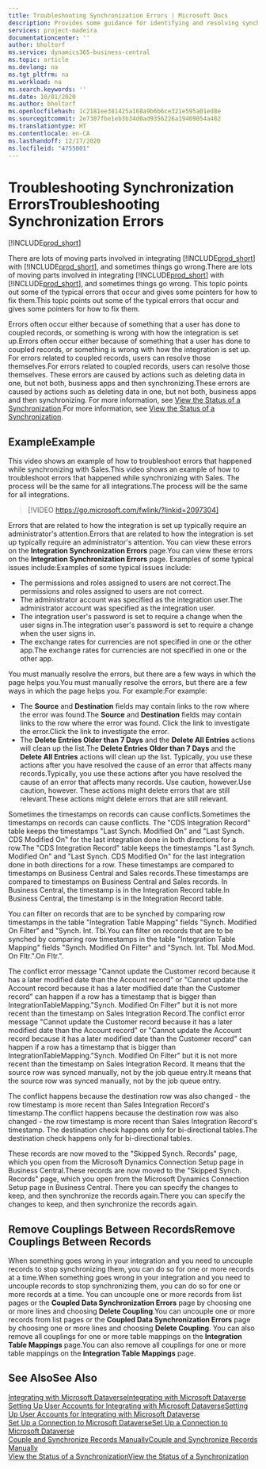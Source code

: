 ```yaml
---
title: Troubleshooting Synchronization Errors | Microsoft Docs
description: Provides some guidance for identifying and resolving synchronization errors.
services: project-madeira
documentationcenter: ''
author: bholtorf
ms.service: dynamics365-business-central
ms.topic: article
ms.devlang: na
ms.tgt_pltfrm: na
ms.workload: na
ms.search.keywords: ''
ms.date: 10/01/2020
ms.author: bholtorf
ms.openlocfilehash: 1c2181ee381425a168a9b6b6ce321e595a01ed8e
ms.sourcegitcommit: 2e7307fbe1eb3b34d0ad9356226a19409054a402
ms.translationtype: HT
ms.contentlocale: en-CA
ms.lasthandoff: 12/17/2020
ms.locfileid: "4755001"
---
```

# <a name="troubleshooting-synchronization-errors"></a><span data-ttu-id="a784a-103">Troubleshooting Synchronization Errors</span><span class="sxs-lookup"><span data-stu-id="a784a-103">Troubleshooting Synchronization Errors</span></span>
[!INCLUDE[prod_short](includes/cc_data_platform_banner.md)]

<span data-ttu-id="a784a-104">There are lots of moving parts involved in integrating [!INCLUDE[prod_short](includes/prod_short.md)] with [!INCLUDE[prod_short](includes/cds_long_md.md)], and sometimes things go wrong.</span><span class="sxs-lookup"><span data-stu-id="a784a-104">There are lots of moving parts involved in integrating [!INCLUDE[prod_short](includes/prod_short.md)] with [!INCLUDE[prod_short](includes/cds_long_md.md)], and sometimes things go wrong.</span></span> <span data-ttu-id="a784a-105">This topic points out some of the typical errors that occur and gives some pointers for how to fix them.</span><span class="sxs-lookup"><span data-stu-id="a784a-105">This topic points out some of the typical errors that occur and gives some pointers for how to fix them.</span></span>

<span data-ttu-id="a784a-106">Errors often occur either because of something that a user has done to coupled records, or something is wrong with how the integration is set up.</span><span class="sxs-lookup"><span data-stu-id="a784a-106">Errors often occur either because of something that a user has done to coupled records, or something is wrong with how the integration is set up.</span></span> <span data-ttu-id="a784a-107">For errors related to coupled records, users can resolve those themselves.</span><span class="sxs-lookup"><span data-stu-id="a784a-107">For errors related to coupled records, users can resolve those themselves.</span></span> <span data-ttu-id="a784a-108">These errors are caused by actions such as deleting data in one, but not both, business apps and then synchronizing.</span><span class="sxs-lookup"><span data-stu-id="a784a-108">These errors are caused by actions such as deleting data in one, but not both, business apps and then synchronizing.</span></span> <span data-ttu-id="a784a-109">For more information, see [View the Status of a Synchronization](admin-how-to-view-synchronization-status.md).</span><span class="sxs-lookup"><span data-stu-id="a784a-109">For more information, see [View the Status of a Synchronization](admin-how-to-view-synchronization-status.md).</span></span>

## <a name="example"></a><span data-ttu-id="a784a-110">Example</span><span class="sxs-lookup"><span data-stu-id="a784a-110">Example</span></span>
<span data-ttu-id="a784a-111">This video shows an example of how to troubleshoot errors that happened while synchronizing with Sales.</span><span class="sxs-lookup"><span data-stu-id="a784a-111">This video shows an example of how to troubleshoot errors that happened while synchronizing with Sales.</span></span> <span data-ttu-id="a784a-112">The process will be the same for all integrations.</span><span class="sxs-lookup"><span data-stu-id="a784a-112">The process will be the same for all integrations.</span></span> 

> [!VIDEO https://go.microsoft.com/fwlink/?linkid=2097304]

<span data-ttu-id="a784a-113">Errors that are related to how the integration is set up typically require an administrator's attention.</span><span class="sxs-lookup"><span data-stu-id="a784a-113">Errors that are related to how the integration is set up typically require an administrator's attention.</span></span> <span data-ttu-id="a784a-114">You can view these errors on the **Integration Synchronization Errors** page.</span><span class="sxs-lookup"><span data-stu-id="a784a-114">You can view these errors on the **Integration Synchronization Errors** page.</span></span> <span data-ttu-id="a784a-115">Examples of some typical issues include:</span><span class="sxs-lookup"><span data-stu-id="a784a-115">Examples of some typical issues include:</span></span>  
  
* <span data-ttu-id="a784a-116">The permissions and roles assigned to users are not correct.</span><span class="sxs-lookup"><span data-stu-id="a784a-116">The permissions and roles assigned to users are not correct.</span></span>  
* <span data-ttu-id="a784a-117">The administrator account was specified as the integration user.</span><span class="sxs-lookup"><span data-stu-id="a784a-117">The administrator account was specified as the integration user.</span></span>  
* <span data-ttu-id="a784a-118">The integration user's password is set to require a change when the user signs in.</span><span class="sxs-lookup"><span data-stu-id="a784a-118">The integration user's password is set to require a change when the user signs in.</span></span>  
* <span data-ttu-id="a784a-119">The exchange rates for currencies are not specified in one or the other app.</span><span class="sxs-lookup"><span data-stu-id="a784a-119">The exchange rates for currencies are not specified in one or the other app.</span></span>  
  
<span data-ttu-id="a784a-120">You must manually resolve the errors, but there are a few ways in which the page helps you.</span><span class="sxs-lookup"><span data-stu-id="a784a-120">You must manually resolve the errors, but there are a few ways in which the page helps you.</span></span> <span data-ttu-id="a784a-121">For example:</span><span class="sxs-lookup"><span data-stu-id="a784a-121">For example:</span></span>  

* <span data-ttu-id="a784a-122">The **Source** and **Destination** fields may contain links to the row where the error was found.</span><span class="sxs-lookup"><span data-stu-id="a784a-122">The **Source** and **Destination** fields may contain links to the row where the error was found.</span></span> <span data-ttu-id="a784a-123">Click the link to investigate the error.</span><span class="sxs-lookup"><span data-stu-id="a784a-123">Click the link to investigate the error.</span></span>  
* <span data-ttu-id="a784a-124">The **Delete Entries Older than 7 Days** and the **Delete All Entries** actions will clean up the list.</span><span class="sxs-lookup"><span data-stu-id="a784a-124">The **Delete Entries Older than 7 Days** and the **Delete All Entries** actions will clean up the list.</span></span> <span data-ttu-id="a784a-125">Typically, you use these actions after you have resolved the cause of an error that affects many records.</span><span class="sxs-lookup"><span data-stu-id="a784a-125">Typically, you use these actions after you have resolved the cause of an error that affects many records.</span></span> <span data-ttu-id="a784a-126">Use caution, however.</span><span class="sxs-lookup"><span data-stu-id="a784a-126">Use caution, however.</span></span> <span data-ttu-id="a784a-127">These actions might delete errors that are still relevant.</span><span class="sxs-lookup"><span data-stu-id="a784a-127">These actions might delete errors that are still relevant.</span></span>

<span data-ttu-id="a784a-128">Sometimes the timestamps on records can cause conflicts.</span><span class="sxs-lookup"><span data-stu-id="a784a-128">Sometimes the timestamps on records can cause conflicts.</span></span> <span data-ttu-id="a784a-129">The "CDS Integration Record" table keeps the timestamps "Last Synch. Modified On" and "Last Synch. CDS Modified On" for the last integration done in both directions for a row.</span><span class="sxs-lookup"><span data-stu-id="a784a-129">The "CDS Integration Record" table keeps the timestamps "Last Synch. Modified On" and "Last Synch. CDS Modified On" for the last integration done in both directions for a row.</span></span> <span data-ttu-id="a784a-130">These timestamps are compared to timestamps on Business Central and Sales records.</span><span class="sxs-lookup"><span data-stu-id="a784a-130">These timestamps are compared to timestamps on Business Central and Sales records.</span></span> <span data-ttu-id="a784a-131">In Business Central, the timestamp is in the Integration Record table.</span><span class="sxs-lookup"><span data-stu-id="a784a-131">In Business Central, the timestamp is in the Integration Record table.</span></span>

<span data-ttu-id="a784a-132">You can filter on records that are to be synched by comparing row timestamps in the table "Integration Table Mapping" fields "Synch. Modified On Filter" and "Synch. Int. Tbl.</span><span class="sxs-lookup"><span data-stu-id="a784a-132">You can filter on records that are to be synched by comparing row timestamps in the table "Integration Table Mapping" fields "Synch. Modified On Filter" and "Synch. Int. Tbl.</span></span> <span data-ttu-id="a784a-133">Mod.</span><span class="sxs-lookup"><span data-stu-id="a784a-133">Mod.</span></span> <span data-ttu-id="a784a-134">On Fltr.".</span><span class="sxs-lookup"><span data-stu-id="a784a-134">On Fltr.".</span></span>

<span data-ttu-id="a784a-135">The conflict error message "Cannot update the Customer record because it has a later modified date than the Account record" or "Cannot update the Account record because it has a later modified date than the Customer record" can happen if a row has a timestamp that is bigger than IntegrationTableMapping."Synch. Modified On Filter" but it is not more recent than the timestamp on Sales Integration Record.</span><span class="sxs-lookup"><span data-stu-id="a784a-135">The conflict error message "Cannot update the Customer record because it has a later modified date than the Account record" or "Cannot update the Account record because it has a later modified date than the Customer record" can happen if a row has a timestamp that is bigger than IntegrationTableMapping."Synch. Modified On Filter" but it is not more recent than the timestamp on Sales Integration Record.</span></span> <span data-ttu-id="a784a-136">It means that the source row was synced manually, not by the job queue entry.</span><span class="sxs-lookup"><span data-stu-id="a784a-136">It means that the source row was synced manually, not by the job queue entry.</span></span> 

<span data-ttu-id="a784a-137">The conflict happens because the destination row was also changed  - the row timestamp is more recent than Sales Integration Record's timestamp.</span><span class="sxs-lookup"><span data-stu-id="a784a-137">The conflict happens because the destination row was also changed  - the row timestamp is more recent than Sales Integration Record's timestamp.</span></span> <span data-ttu-id="a784a-138">The destination check happens only for bi-directional tables.</span><span class="sxs-lookup"><span data-stu-id="a784a-138">The destination check happens only for bi-directional tables.</span></span> 

<span data-ttu-id="a784a-139">These records are now moved to the "Skipped Synch. Records" page, which you open from the Microsoft Dynamics Connection Setup page in Business Central.</span><span class="sxs-lookup"><span data-stu-id="a784a-139">These records are now moved to the "Skipped Synch. Records" page, which you open from the Microsoft Dynamics Connection Setup page in Business Central.</span></span> <span data-ttu-id="a784a-140">There you can specify the changes to keep, and then synchronize the records again.</span><span class="sxs-lookup"><span data-stu-id="a784a-140">There you can specify the changes to keep, and then synchronize the records again.</span></span>

## <a name="remove-couplings-between-records"></a><span data-ttu-id="a784a-141">Remove Couplings Between Records</span><span class="sxs-lookup"><span data-stu-id="a784a-141">Remove Couplings Between Records</span></span>
<span data-ttu-id="a784a-142">When something goes wrong in your integration and you need to uncouple records to stop synchronizing them, you can do so for one or more records at a time.</span><span class="sxs-lookup"><span data-stu-id="a784a-142">When something goes wrong in your integration and you need to uncouple records to stop synchronizing them, you can do so for one or more records at a time.</span></span> <span data-ttu-id="a784a-143">You can uncouple one or more records from list pages or the **Coupled Data Synchronization Errors** page by choosing one or more lines and choosing **Delete Coupling**.</span><span class="sxs-lookup"><span data-stu-id="a784a-143">You can uncouple one or more records from list pages or the **Coupled Data Synchronization Errors** page by choosing one or more lines and choosing **Delete Coupling**.</span></span> <span data-ttu-id="a784a-144">You can also remove all couplings for one or more table mappings on the **Integration Table Mappings** page.</span><span class="sxs-lookup"><span data-stu-id="a784a-144">You can also remove all couplings for one or more table mappings on the **Integration Table Mappings** page.</span></span> 

## <a name="see-also"></a><span data-ttu-id="a784a-145">See Also</span><span class="sxs-lookup"><span data-stu-id="a784a-145">See Also</span></span>
[<span data-ttu-id="a784a-146">Integrating with Microsoft Dataverse</span><span class="sxs-lookup"><span data-stu-id="a784a-146">Integrating with Microsoft Dataverse</span></span>](admin-prepare-dynamics-365-for-sales-for-integration.md)  
[<span data-ttu-id="a784a-147">Setting Up User Accounts for Integrating with Microsoft Dataverse</span><span class="sxs-lookup"><span data-stu-id="a784a-147">Setting Up User Accounts for Integrating with Microsoft Dataverse</span></span>](admin-setting-up-integration-with-dynamics-sales.md)  
[<span data-ttu-id="a784a-148">Set Up a Connection to Microsoft Dataverse</span><span class="sxs-lookup"><span data-stu-id="a784a-148">Set Up a Connection to Microsoft Dataverse</span></span>](admin-how-to-set-up-a-dynamics-crm-connection.md)  
[<span data-ttu-id="a784a-149">Couple and Synchronize Records Manually</span><span class="sxs-lookup"><span data-stu-id="a784a-149">Couple and Synchronize Records Manually</span></span>](admin-how-to-couple-and-synchronize-records-manually.md)  
[<span data-ttu-id="a784a-150">View the Status of a Synchronization</span><span class="sxs-lookup"><span data-stu-id="a784a-150">View the Status of a Synchronization</span></span>](admin-how-to-view-synchronization-status.md)  
